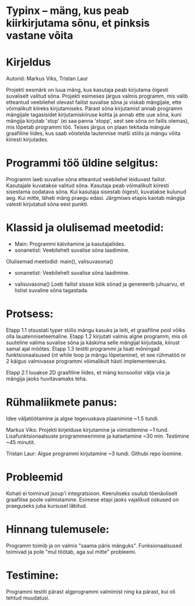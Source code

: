 # Typinx – mäng, kus peab kiirkirjutama sõnu, et pinksis vastane võita

# Kirjeldus
Autorid: Markus Viks, Tristan Laur

Projekti eesmärk on luua mäng, kus kasutaja peab kirjutama õigesti suvaliselt valitud sõna. Projekti esimeses järgus valmis programm, mis valib etteantud veebilehel olevast
failist suvalise sõna ja viskab mängijale, ette võimalikult kiireks kirjutamiseks. Pärast sõna kirjutamist annab programm mängijale tagasisidet kirjutamiskiiruse kohta ja annab ette uue
sõna, kuni mängija kirjutab 'stop' (ei saa panna 'stopp', sest see sõna on failis olemas), mis lõpetab programmi töö. Teises järgus on plaan tekitada mängule graafiline liides, kus saab võistelda lautennise matši stiilis ja mängu võita kiiresti kirjutades.

# Programmi töö üldine selgitus:

Programm laeb suvalise sõna etteantud veebilehel leiduvast failist.
Kasutajale kuvatakse valitud sõna.
Kasutaja peab võimalikult kiiresti sisestama oodatava sõna.
Kui kasutaja sisestab õigesti, kuvatakse kulunud aeg. Kui mitte, läheb mäng praegu edasi. Järgmises etapis kaotab mängija valesti kirjutatud sõna eest punkti.


# Klassid ja olulisemad meetodid:
- Main:
  Programmi käivitamine ja kasutajaliides.
- sonanetist:
  Veebilehelt suvalise sõna laadimine.

Olulisemad meetodid: main(), valisuvasona()

- sonanetist:
    Veebilehelt suvalise sõna laadimine.
  
- valisuvasona()
    Loeb failist sissse kõik sõnad ja genereerib juhuarvu, et listist suvaline sõna tagastada.


# Protsess:

Etapp 1.1 otsustati typer stiilis mängu kasuks ja leiti, et graafiline pool võiks olla lauatenniseteemaline.
Etapp 1.2 kirjutati valmis algne programm, mis oli suuteline valima suvalise sõna ja käskima selle mängijal kirjutada, kiirust samal ajal mõõtes.
Etapp 1.3 testiti programmi ja lisati mõningad funktsionaalsused (nt while loop ja mängu lõpetamine), et see rühmatöö nr 2 käigus valmivasse programmi võimalikult hästi implementeeruks.

Etapp 2.1 luuakse 2D graafiline liides, et mäng konsoolist välja viia ja mängija jaoks huvitavamaks teha.


# Rühmaliikmete panus:
Idee väljatöötamine ja algse tegevuskava plaanimine ~1.5 tundi.

Markus Viks:
Projekti kirjelduse kirjutamine ja viimistlemine ~1 tund.
Lisafunktsionaalsuste programmeerimine ja katsetamine ~30 min.
Testimine ~45 minutit.

Tristan Laur:
Algse programmi kirjutamine ~3 tundi.
Githubi repo loomine.

# Probleemid
Kohati ei toiminud jsoup'i integratsioon.
Keeruliseks osutub tõenäoliselt graafilise poole valmistamine. Esimese etapi jaoks vajalikud oskused on praeguseks juba kursusel läbitud.


# Hinnang tulemusele:
Programm toimib ja on valmis "saama päris mänguks". Funksionaalsused toimivad ja pole "mul töötab, aga sul mitte" probleemi.

# Testimine:
Programmi testiti pärast algprogrammi valmimist ning ka pärast, kui oli tehtud muudatusi.

